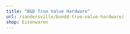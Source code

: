 ```yaml
---
title: "B&D True Value Hardware"
url: /sandersville/bundd-true-value-hardware/
shop: Eisenwaren
---
```

